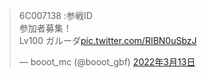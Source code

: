 <blockquote class="twitter-tweet" data-lang="ja" data-theme="dark"><p lang="ja" dir="ltr">6C007138 :参戦ID<br>参加者募集！<br>Lv100 ガルーダ<a href="https://t.co/RIBN0uSbzJ">pic.twitter.com/RIBN0uSbzJ</a></p>&mdash; booot_mc (@booot_gbf) <a href="https://twitter.com/booot_gbf/status/1502984109231988738?ref_src=twsrc%5Etfw">2022年3月13日</a></blockquote> <script async src="https://platform.twitter.com/widgets.js" charset="utf-8"></script>